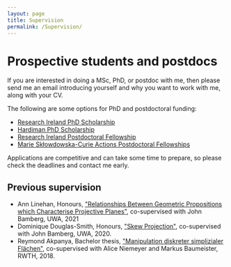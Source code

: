 ```yaml
---
layout: page
title: Supervision
permalink: /Supervision/
---
```


# Prospective students and postdocs

If you are interested in doing a MSc, PhD, or postdoc with me, then please send me an email introducing yourself and why you want to work with me, along with your CV.
<!--- 
I will want to see that you have the ability and motivation to pursue research in an area that aligns with my interests and expertise.
--->
The following are some options for PhD and postdoctoral funding:
- [Research Ireland PhD Scholarship](https://research.ie/funding/goipg/)
- [Hardiman PhD Scholarship](https://www.universityofgalway.ie/hardiman-scholarships/)
- [Research Ireland Postdoctoral Fellowship](https://research.ie/funding/goipd/)
- [Marie Skłowdowska-Curie Actions Postdoctoral Fellowships](https://marie-sklodowska-curie-actions.ec.europa.eu/actions/postdoctoral-fellowships)

Applications are competitive and can take some time to prepare, so please check the deadlines and contact me early.

## Previous supervision

- Ann Linehan, Honours, ["Relationships Between Geometric Propositions which Characterise Projective Planes"](/assets/Ann_Linehan-Honours.pdf), co-supervised with John Bamberg, UWA, 2021
- Dominique Douglas-Smith, Honours, ["Skew Projection"](/assets/Dominique_Douglas-Smith-Honours.pdf), co-supervised with John Bamberg, UWA, 2020.
- Reymond Akpanya, Bachelor thesis, ["Manipulation diskreter simplizialer Flächen"](/assets/Reymond_Akpanya-Bachelorarbeit.pdf), co-supervised with Alice Niemeyer and Markus Baumeister, RWTH, 2018.
